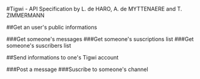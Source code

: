 ﻿#Tigwi - API Specification by L. de HARO, A. de MYTTENAERE and T. ZIMMERMANN 

##Get an user's public informations

###Get someone's messages
###Get someone's suscriptions list
###Get someone's suscribers list

##Send informations to one's Tigwi account

###Post a message
###Suscribe to someone's  channel